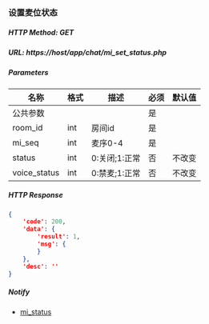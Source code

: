 ### 设置麦位状态

##### HTTP Method: GET
##### URL: https://host/app/chat/mi_set_status.php


#####  Parameters
名称|格式|描述|必须|默认值
---|---|---|---|---
公共参数|||是|
room_id|int|房间id|是|
mi_seq|int|麦序0-4|是|
status|int|0:关闭;1:正常|否|不改变
voice_status|int|0:禁麦;1:正常|否|不改变


##### HTTP Response
```json
{
	'code': 200,
	'data': {
		'result': 1,
		'msg': {
		}
	},
	'desc': ''
}
```

##### Notify
* [mi_status](room.md)

